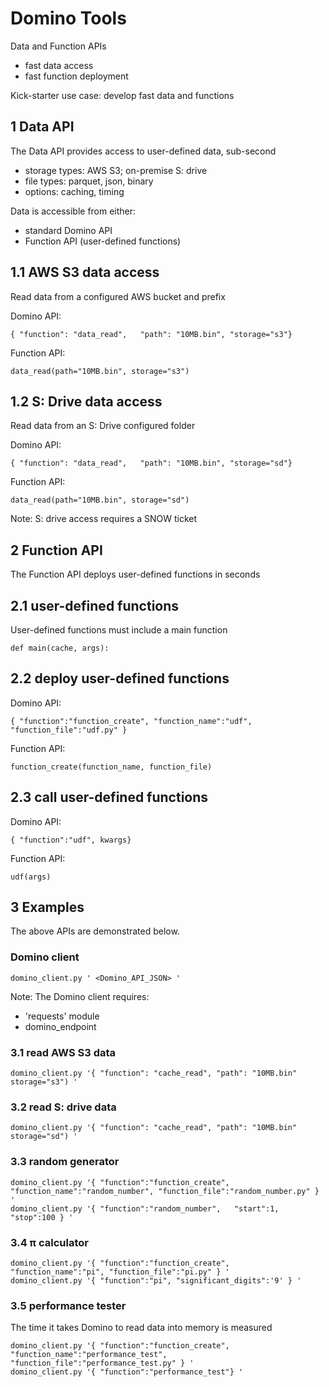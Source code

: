# Domino Tools

Data and Function APIs

 - fast data access 
 - fast function deployment

Kick-starter use case: develop fast data and functions 

## 1 Data API
The Data API provides access to user-defined data, sub-second 

 - storage types: AWS S3; on-premise S: drive 
 - file types: parquet, json, binary
 - options: caching, timing

Data is accessible from either:
 - standard Domino API
 - Function API (user-defined functions)


## 1.1 AWS S3 data access 
Read data from a configured AWS bucket and prefix

Domino API: 
```
{ "function": "data_read",   "path": "10MB.bin", "storage="s3"}
```
Function API: 
```
data_read(path="10MB.bin", storage="s3")
```

## 1.2 S: Drive data access 
Read data from an S: Drive configured folder

Domino API: 
```
{ "function": "data_read",   "path": "10MB.bin", "storage="sd"}
```
Function API: 
```
data_read(path="10MB.bin", storage="sd")
```
Note: S: drive access requires a SNOW ticket 

## 2 Function API
The Function API deploys user-defined functions in seconds

## 2.1 user-defined functions 

User-defined functions must include a main function
```
def main(cache, args):
```


## 2.2 deploy user-defined functions 

Domino API: 
```
{ "function":"function_create", "function_name":"udf", "function_file":"udf.py" } 
```
Function API: 
```
function_create(function_name, function_file)
```


## 2.3 call user-defined functions

Domino API: 
```
{ "function":"udf", kwargs}
```
Function API: 
```
udf(args)
```

## 3 Examples
The above APIs are demonstrated below.
### Domino client
``````
domino_client.py ' <Domino_API_JSON> '
`````` 
Note: The Domino client requires:
 - 'requests' module
 - domino_endpoint 
 
### 3.1 read AWS S3 data
``````
domino_client.py '{ "function": "cache_read", "path": "10MB.bin" storage="s3") '
`````` 
### 3.2 read S: drive data
``````
domino_client.py '{ "function": "cache_read", "path": "10MB.bin" storage="sd") '
`````` 
### 3.3 random generator
``````
domino_client.py '{ "function":"function_create", "function_name":"random_number", "function_file":"random_number.py" } '
domino_client.py '{ "function":"random_number",   "start":1, "stop":100 } ' 
`````` 
### 3.4 π calculator 
``````
domino_client.py '{ "function":"function_create", "function_name":"pi", "function_file":"pi.py" } '
domino_client.py '{ "function":"pi", "significant_digits":'9' } '
`````` 
### 3.5 performance tester 
The time it takes Domino to read data into memory is measured
``````
domino_client.py '{ "function":"function_create", "function_name":"performance_test", "function_file":"performance_test.py" } '
domino_client.py '{ "function":"performance_test"} '
`````` 

